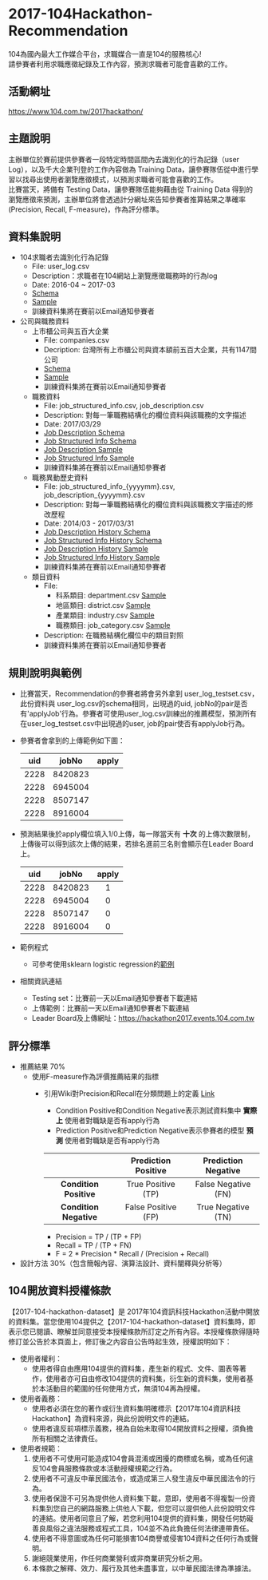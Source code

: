 # 2017-104Hackathon-Recommendation

104為國內最大工作媒合平台，求職媒合一直是104的服務核心!  
請參賽者利用求職應徵紀錄及工作內容，預測求職者可能會喜歡的工作。
## 活動網址
https://www.104.com.tw/2017hackathon/

## 主題說明
主辦單位於賽前提供參賽者一段特定時間區間內去識別化的行為記錄（user Log），以及千大企業刊登的工作內容做為 Training Data，讓參賽隊伍從中進行學習以找尋出使用者瀏覽應徵模式，以預測求職者可能會喜歡的工作。  
比賽當天，將備有 Testing Data，讓參賽隊伍能夠藉由從 Training Data 得到的瀏覽應徵來預測，主辦單位將會透過計分網址來告知參賽者推算結果之準確率(Precision, Recall, F-measure)，作為評分標準。

## 資料集說明
* 104求職者去識別化行為記錄
    + File: user_log.csv
    + Description：求職者在104網站上瀏覽應徵職務時的行為log
    + Date: 2016-04 ~ 2017-03
    + [Schema](https://github.com/104corp/2017-104Hackathon-Recommendation/blob/master/data-schema/user_log_schema.md)
    + [Sample](https://github.com/104corp/2017-104Hackathon-Recommendation/blob/master/sample-data/user_log_sample.csv) 
    + 訓練資料集將在賽前以Email通知參賽者
* 公司與職務資料
    + 上市櫃公司與五百大企業
        - File: companies.csv 
        - Decription: 台灣所有上市櫃公司與資本額前五百大企業，共有1147間公司
        - [Schema](https://github.com/104corp/2017-104Hackathon-Recommendation/blob/master/data-schema/companies_schema.md)
        - [Sample](https://github.com/104corp/2017-104Hackathon-Recommendation/blob/master/sample-data/companies_sample.csv)
        - 訓練資料集將在賽前以Email通知參賽者
    + 職務資料
        - File: job_structured_info.csv, job_description.csv
        - Description: 對每一筆職務結構化的欄位資料與該職務的文字描述
        - Date: 2017/03/29
        - [Job Description Schema](https://github.com/104corp/2017-104Hackathon-Recommendation/blob/master/data-schema/job_description_schema.md)
        - [Job Structured Info Schema](https://github.com/104corp/2017-104Hackathon-Recommendation/blob/master/data-schema/job_structured_info_schema.md)
        - [Job Description Sample](https://github.com/104corp/2017-104Hackathon-Recommendation/blob/master/sample-data/job_description_sample.csv)
        - [Job Structured Info Sample](https://github.com/104corp/2017-104Hackathon-Recommendation/blob/master/sample-data/job_structured_info_sample.csv)
        - 訓練資料集將在賽前以Email通知參賽者
    + 職務異動歷史資料
        - File: job_structured_info_{yyyymm}.csv, job_description_{yyyymm}.csv
        - Description: 對每一筆職務結構化的欄位資料與該職務文字描述的修改歷程
        - Date: 2014/03 - 2017/03/31 
        - [Job Description History Schema](https://github.com/104corp/2017-104Hackathon-Recommendation/blob/master/data-schema/job_description_history_schema.md)
        - [Job Structured Info History Schema](https://github.com/104corp/2017-104Hackathon-Recommendation/blob/master/data-schema/job_structured_info_history_schema.md)
        - [Job Description History Sample](https://github.com/104corp/2017-104Hackathon-Recommendation/blob/master/sample-data/job_description_2014_sample.csv)
        - [Job Structured Info History Sample](https://github.com/104corp/2017-104Hackathon-Recommendation/blob/master/sample-data/job_structured_info_2014_sample.csv)
        - 訓練資料集將在賽前以Email通知參賽者
    + 類目資料
        - File:
            - 科系類目: department.csv [Sample](https://github.com/104corp/2017-104Hackathon-Recommendation/blob/master/sample-data/department_sample.csv)
            - 地區類目: district.csv [Sample](https://github.com/104corp/2017-104Hackathon-Recommendation/blob/master/sample-data/district_sample.csv)
            - 產業類目: industry.csv [Sample](https://github.com/104corp/2017-104Hackathon-Recommendation/blob/master/sample-data/industry_sample.csv)
            - 職務類目: job_category.csv [Sample](https://github.com/104corp/2017-104Hackathon-Recommendation/blob/master/sample-data/job_category_sample.csv)
        - Description: 在職務結構化欄位中的類目對照
        - 訓練資料集將在賽前以Email通知參賽者

## 規則說明與範例
* 比賽當天，Recommendation的參賽者將會另外拿到 user_log_testset.csv，此份資料與 user_log.csv的schema相同，出現過的uid, jobNo的pair是否有'applyJob'行為。參賽者可使用user_log.csv訓練出的推薦模型，預測所有在user_log_testset.csv中出現過的user, job的pair使否有applyJob行為。

* 參賽者會拿到的上傳範例如下圖：

    | uid  | jobNo   | apply |
    | :-:  | :-----: | :---: |
    | 2228 | 8420823 |       |
    | 2228 | 6945004 |       |
    | 2228 | 8507147 |       |
    | 2228 | 8916004 |       |
	
* 預測結果後於apply欄位填入1/0上傳，每一隊當天有 __十次__ 的上傳次數限制，上傳後可以得到該次上傳的結果，若排名進前三名則會顯示在Leader Board上。

    | uid  | jobNo   | apply |
    | :-:  | :-----: | :---: |
    | 2228 | 8420823 | 1     |
    | 2228 | 6945004 | 0     |
    | 2228 | 8507147 | 0     |
    | 2228 | 8916004 | 0     |
	
* 範例程式
    + 可參考使用sklearn logistic regression的[範例](https://github.com/104corp/2017-104Hackathon-Recommendation/blob/master/rec-example/rec_example.ipynb)
    
* 相關資訊連結
    + Testing set：比賽前一天以Email通知參賽者下載連結
    + 上傳範例：比賽前一天以Email通知參賽者下載連結
    + Leader Board及上傳網址：https://hackathon2017.events.104.com.tw

## 評分標準
* 推薦結果 70%
    + 使用F-measure作為評價推薦結果的指標
        - 引用Wiki對Precision和Recall在分類問題上的定義 [Link](https://en.wikipedia.org/wiki/Precision_and_recall)
            + Condition Positive和Condition Negative表示測試資料集中 __實際上__ 使用者對職缺是否有apply行為
            + Prediction Positive和Prediction Negative表示參賽者的模型 __預測__ 使用者對職缺是否有apply行為

        	|                        | Prediction Positive | Prediction Negative |
        	| :--------------------: | :-----------------: | :-----------------: |
        	| __Condition Positive__ | True Positive (TP)  | False Negative (FN) |
        	| __Condition Negative__ | False Positive (FP) | True Negative (TN)  |

            + Precision = TP / (TP + FP)
            + Recall = TP / (TP + FN)
            + F = 2 * Precision * Recall / (Precision + Recall)
* 設計方法 30%（包含簡報內容、演算法設計、資料闡釋與分析等）

## 104開放資料授權條款 
【2017-104-hackathon-dataset】是 2017年104資訊科技Hackathon活動中開放的資料集。當您使用104提供之【2017-104-hackathon-dataset】資料集時，即表示您已閱讀、瞭解並同意接受本授權條款所訂定之所有內容。本授權條款得隨時修訂並公告於本頁面上，修訂後之內容自公告時起生效，授權說明如下：

* 使用者權利：
    + 使用者得自由應用104提供的資料集，產生新的程式、文件、圖表等著作，使用者亦可自由修改104提供的資料集，衍生新的資料集，使用者基於本活動目的範圍的任何使用方式，無須104再為授權。
* 使用者義務：
    + 使用者必須在您的著作或衍生資料集明確標示【2017年104資訊科技Hackathon】為資料來源，與此份說明文件的連結。
    + 使用者違反前項標示義務，視為自始未取得104開放資料之授權，須負擔所有相關之法律責任。
* 使用者規範：
    1. 使用者不可使用可能造成104會員混淆或困擾的商標或名稱，或為任何違反104會員服務條款或本活動授權規範之行為。
    2. 使用者不可違反中華民國法令，或造成第三人發生違反中華民國法令的行為。
    3. 使用者保證不可另為提供他人資料集下載，意即，使用者不得複製一份資料集到您自己的網路服務上供他人下載，但您可以提供他人此份說明文件的連結。使用者同意且了解，若您利用104提供的資料集，開發任何妨礙善良風俗之違法服務或程式工具，104並不為此負擔任何法律連帶責任。
    4. 使用者不得意圖或為任何可能損害104商譽或侵害104資料之任何行為或聲明。
    5. 謝絕競業使用，作任何商業營利或非商業研究分析之用。
    6. 本條款之解釋、效力、履行及其他未盡事宜，以中華民國法律為準據法。
